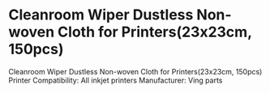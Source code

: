 # Cleanroom Wiper Dustless Non-woven Cloth for Printers(23x23cm, 150pcs)

Cleanroom Wiper Dustless Non-woven Cloth for Printers(23x23cm, 150pcs)
Printer Compatibility: All inkjet printers
Manufacturer: Ving parts


